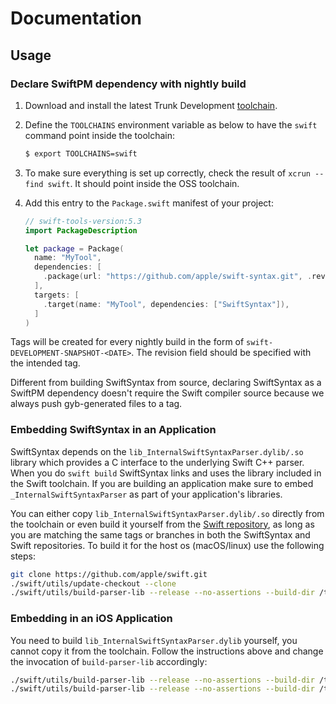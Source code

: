 # Documentation

## Usage

### Declare SwiftPM dependency with nightly build

1. Download and install the latest Trunk Development [toolchain](https://swift.org/download/#snapshots).

2. Define the `TOOLCHAINS` environment variable as below to have the `swift` command point inside the toolchain:
    ```bash
    $ export TOOLCHAINS=swift
    ```

3. To make sure everything is set up correctly, check the result of `xcrun --find swift`. It should point inside the OSS toolchain.

4. Add this entry to the `Package.swift` manifest of your project:

    ```swift
    // swift-tools-version:5.3
    import PackageDescription

    let package = Package(
      name: "MyTool",
      dependencies: [
        .package(url: "https://github.com/apple/swift-syntax.git", .revision("swift-DEVELOPMENT-SNAPSHOT-2019-02-26")),
      ],
      targets: [
        .target(name: "MyTool", dependencies: ["SwiftSyntax"]),
      ]
    )
    ```

Tags will be created for every nightly build in the form of `swift-DEVELOPMENT-SNAPSHOT-<DATE>`. The revision field
should be specified with the intended tag.

Different from building SwiftSyntax from source, declaring SwiftSyntax as a SwiftPM dependency doesn't require
the Swift compiler source because we always push gyb-generated files to a tag.

### Embedding SwiftSyntax in an Application

SwiftSyntax depends on the `lib_InternalSwiftSyntaxParser.dylib/.so` library which provides a C interface to the underlying Swift C++ parser. When you do `swift build` SwiftSyntax links and uses the library included in the Swift toolchain. If you are building an application make sure to embed `_InternalSwiftSyntaxParser` as part of your application's libraries.

You can either copy `lib_InternalSwiftSyntaxParser.dylib/.so` directly from the toolchain or even build it yourself from the [Swift repository](https://github.com/apple/swift), as long as you are matching the same tags or branches in both the SwiftSyntax and Swift repositories. To build it for the host os (macOS/linux) use the following steps:

```bash
git clone https://github.com/apple/swift.git
./swift/utils/update-checkout --clone
./swift/utils/build-parser-lib --release --no-assertions --build-dir /tmp/parser-lib-build
```

### Embedding in an iOS Application

You need to build `lib_InternalSwiftSyntaxParser.dylib` yourself, you cannot copy it from the toolchain. Follow the instructions above and change the invocation of `build-parser-lib` accordingly:

```bash
./swift/utils/build-parser-lib --release --no-assertions --build-dir /tmp/parser-lib-build-iossim --host iphonesimulator --architectures x86_64
./swift/utils/build-parser-lib --release --no-assertions --build-dir /tmp/parser-lib-build-ios --host iphoneos --architectures arm64
```

